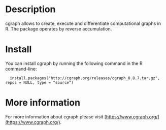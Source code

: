 # Description

cgraph allows to create, execute and differentiate computational graphs in R. The package operates by reverse accumulation.

# Install

You can install cgraph by running the following command in the R command-line:

```
  install.packages("http://cgraph.org/releases/cgraph_0.8.7.tar.gz", repos = NULL, type = "source")
```

# More information

For more information about cgraph please visit [https://www.cgraph.org/](https://www.cgraph.org/).
